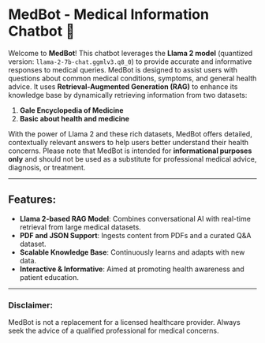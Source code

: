 # MedBot - Medical Information Chatbot 🤖

Welcome to **MedBot**! This chatbot leverages the **Llama 2 model** (quantized version: `llama-2-7b-chat.ggmlv3.q8_0`) to provide accurate and informative responses to medical queries. MedBot is designed to assist users with questions about common medical conditions, symptoms, and general health advice. It uses **Retrieval-Augmented Generation (RAG)** to enhance its knowledge base by dynamically retrieving information from two datasets:  

1. **Gale Encyclopedia of Medicine**  
2. **Basic about health and medicine**  

With the power of Llama 2 and these rich datasets, MedBot offers detailed, contextually relevant answers to help users better understand their health concerns. Please note that MedBot is intended for **informational purposes only** and should not be used as a substitute for professional medical advice, diagnosis, or treatment.

---

## Features:
- **Llama 2-based RAG Model**: Combines conversational AI with real-time retrieval from large medical datasets.
- **PDF and JSON Support**: Ingests content from PDFs and a curated Q&A dataset.
- **Scalable Knowledge Base**: Continuously learns and adapts with new data.
- **Interactive & Informative**: Aimed at promoting health awareness and patient education.

---

### Disclaimer:
MedBot is not a replacement for a licensed healthcare provider. Always seek the advice of a qualified professional for medical concerns.
